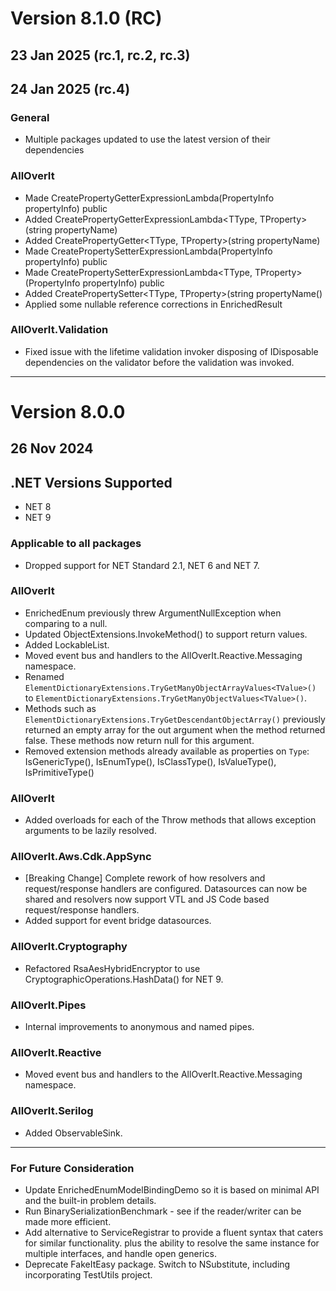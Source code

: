 #  Version 8.1.0 (RC)
## 23 Jan 2025 (rc.1, rc.2, rc.3)
## 24 Jan 2025 (rc.4)

### General
* Multiple packages updated to use the latest version of their dependencies

### AllOverIt
* Made CreatePropertyGetterExpressionLambda<TType>(PropertyInfo propertyInfo) public
* Added CreatePropertyGetterExpressionLambda<TType, TProperty>(string propertyName)
* Added CreatePropertyGetter<TType, TProperty>(string propertyName)
* Made CreatePropertySetterExpressionLambda<TType>(PropertyInfo propertyInfo) public
* Made CreatePropertySetterExpressionLambda<TType, TProperty>(PropertyInfo propertyInfo) public
* Added CreatePropertySetter<TType, TProperty>(string propertyName()
* Applied some nullable reference corrections in EnrichedResult

### AllOverIt.Validation
* Fixed issue with the lifetime validation invoker disposing of IDisposable dependencies on the validator before the validation was invoked.

---

#  Version 8.0.0
## 26 Nov 2024


## .NET Versions Supported
* NET 8
* NET 9


### Applicable to all packages
* Dropped support for NET Standard 2.1, NET 6 and NET 7.


### AllOverIt
* EnrichedEnum previously threw ArgumentNullException when comparing to a null.
* Updated ObjectExtensions.InvokeMethod() to support return values.
* Added LockableList.
* Moved event bus and handlers to the AllOverIt.Reactive.Messaging namespace.
* Renamed `ElementDictionaryExtensions.TryGetManyObjectArrayValues<TValue>()` to `ElementDictionaryExtensions.TryGetManyObjectValues<TValue>()`.
* Methods such as `ElementDictionaryExtensions.TryGetDescendantObjectArray()` previously returned an empty array for
  the out argument when the method returned false. These methods now return null for this argument.
* Removed extension methods already available as properties on `Type`: IsGenericType(), IsEnumType(), IsClassType(), IsValueType(), IsPrimitiveType()


### AllOverIt
* Added overloads for each of the Throw<T> methods that allows exception arguments to be lazily resolved.


### AllOverIt.Aws.Cdk.AppSync
* [Breaking Change] Complete rework of how resolvers and request/response handlers are configured. Datasources can
  now be shared and resolvers now support VTL and JS Code based request/response handlers.
* Added support for event bridge datasources.


### AllOverIt.Cryptography
* Refactored RsaAesHybridEncryptor to use CryptographicOperations.HashData() for NET 9.


### AllOverIt.Pipes
* Internal improvements to anonymous and named pipes.


### AllOverIt.Reactive
* Moved event bus and handlers to the AllOverIt.Reactive.Messaging namespace.


### AllOverIt.Serilog
* Added ObservableSink.

---

### For Future Consideration
* Update EnrichedEnumModelBindingDemo so it is based on minimal API and the built-in problem details.
* Run BinarySerializationBenchmark - see if the reader/writer can be made more efficient.
* Add alternative to ServiceRegistrar to provide a fluent syntax that caters for similar functionality.
  plus the ability to resolve the same instance for multiple interfaces, and handle open generics.
* Deprecate FakeItEasy package. Switch to NSubstitute, including incorporating TestUtils project.

